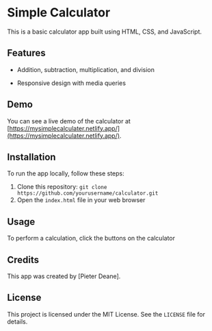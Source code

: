 # Simple Calculator

This is a basic calculator app built using HTML, CSS, and JavaScript.

## Features

- Addition, subtraction, multiplication, and division

- Responsive design with media queries


## Demo

You can see a live demo of the calculator at [https://mysimplecalculater.netlify.app/](https://mysimplecalculater.netlify.app/).

## Installation

To run the app locally, follow these steps:

1. Clone this repository: `git clone https://github.com/yourusername/calculator.git`
2. Open the `index.html` file in your web browser

## Usage

To perform a calculation, click the buttons on the calculator
## Credits

This app was created by [Pieter Deane].

## License

This project is licensed under the MIT License. See the `LICENSE` file for details.

